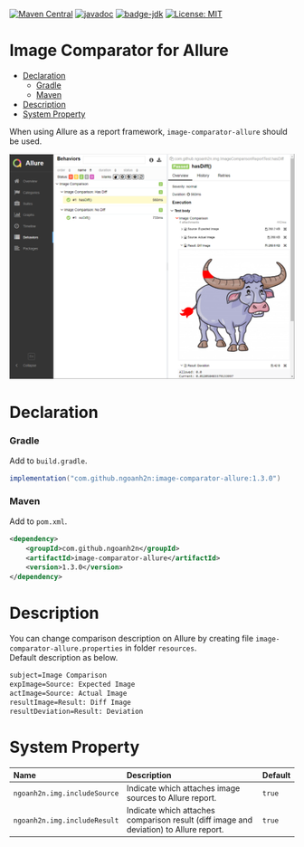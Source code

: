 [![Maven Central](https://maven-badges.herokuapp.com/maven-central/com.github.ngoanh2n/image-comparator-allure/badge.svg)](https://maven-badges.herokuapp.com/maven-central/com.github.ngoanh2n/image-comparator-allure)
[![javadoc](https://javadoc.io/badge2/com.github.ngoanh2n/image-comparator-allure/javadoc.svg)](https://javadoc.io/doc/com.github.ngoanh2n/image-comparator-allure)
[![badge-jdk](https://img.shields.io/badge/jdk-8-blue.svg)](http://www.oracle.com/technetwork/java/javase/downloads/index.html)
[![License: MIT](https://img.shields.io/badge/License-MIT-blueviolet.svg)](https://opensource.org/licenses/MIT)

# Image Comparator for Allure
<!-- TOC -->
* [Declaration](#declaration)
    * [Gradle](#gradle)
    * [Maven](#maven)
* [Description](#description)
* [System Property](#system-property)
<!-- TOC -->
When using Allure as a report framework, `image-comparator-allure` should be used.

![](images/allure-report.png)

# Declaration
### Gradle
Add to `build.gradle`.
```gradle
implementation("com.github.ngoanh2n:image-comparator-allure:1.3.0")
```

### Maven
Add to `pom.xml`.
```xml
<dependency>
    <groupId>com.github.ngoanh2n</groupId>
    <artifactId>image-comparator-allure</artifactId>
    <version>1.3.0</version>
</dependency>
```

# Description
You can change comparison description on Allure by creating file `image-comparator-allure.properties` in folder `resources`.<br>
Default description as below.
```properties
subject=Image Comparison
expImage=Source: Expected Image
actImage=Source: Actual Image
resultImage=Result: Diff Image
resultDeviation=Result: Deviation
```

# System Property
| Name                          | Description                                                                            | Default |
|:------------------------------|:---------------------------------------------------------------------------------------|:--------|
| `ngoanh2n.img.includeSource`  | Indicate which attaches image sources to Allure report.                                | `true`  |
| `ngoanh2n.img.includeResult`  | Indicate which attaches comparison result (diff image and deviation) to Allure report. | `true`  |

